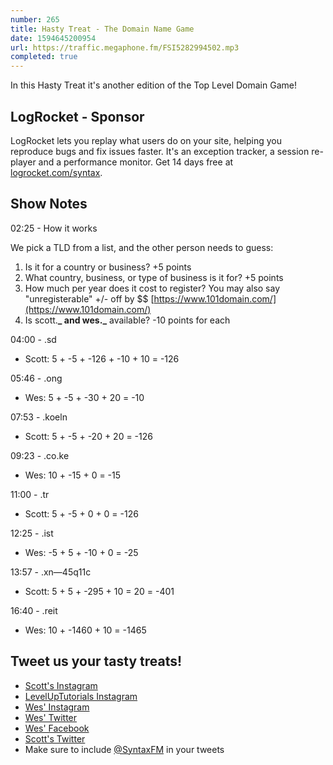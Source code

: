 ```yaml
---
number: 265
title: Hasty Treat - The Domain Name Game
date: 1594645200954
url: https://traffic.megaphone.fm/FSI5282994502.mp3
completed: true
---
```


In this Hasty Treat it's another edition of the Top Level Domain Game! 

## LogRocket - Sponsor
LogRocket lets you replay what users do on your site, helping you reproduce bugs and fix issues faster. It's an exception tracker, a session re-player and a performance monitor. Get 14 days free at [logrocket.com/syntax](https://logrocket.com/syntax).

## Show Notes

02:25 - How it works

We pick a TLD from a list, and the other person needs to guess:

1. Is it for a country or business? +5 points
2. What country, business, or type of business is it for? +5 points
3. How much per year does it cost to register? You may also say "unregisterable" +/- off by $$ [https://www.101domain.com/](https://www.101domain.com/)
4. Is scott.**_ and wes._** available? -10 points for each

04:00 - .sd

* Scott: 5 + -5 + -126 + -10 + 10 = -126

05:46 - .ong

* Wes: 5 + -5 + -30 + 20 = -10

07:53 - .koeln

* Scott: 5 + -5 + -20 + 20 = -126

09:23 - .co.ke

* Wes:  10 + -15 + 0 = -15

11:00 - .tr 

* Scott: 5 + -5 + 0 + 0 = -126

12:25 - .ist

* Wes: -5 + 5 + -10 + 0 = -25

13:57 - .xn—45q11c

* Scott: 5 + 5 + -295 + 10 =  20 = -401

16:40 - .reit

* Wes: 10 + -1460 + 10 = -1465

## Tweet us your tasty treats!
* [Scott's Instagram](https://www.instagram.com/stolinski/)
* [LevelUpTutorials Instagram](https://www.instagram.com/LevelUpTutorials/)
* [Wes' Instagram](https://www.instagram.com/wesbos/)
* [Wes' Twitter](https://twitter.com/wesbos)
* [Wes' Facebook](https://www.facebook.com/wesbos.developer)
* [Scott's Twitter](https://twitter.com/stolinski)
* Make sure to include [@SyntaxFM](https://twitter.com/SyntaxFM) in your tweets